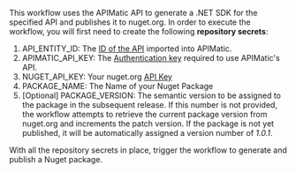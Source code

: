 This workflow uses the APIMatic API to generate a .NET SDK for the specified API and publishes it to nuget.org.
In order to execute the workflow, you will first need to create the following **repository secrets**:
1. API_ENTITY_ID: The [ID of the API](https://docs.apimatic.io/manage-apis/get-api-keys/) imported into APIMatic.
2. APIMATIC_API_KEY: The [Authentication key](https://docs.apimatic.io/account-management/obtaining-auth-keys/) required to use APIMatic's API. 
3. NUGET_API_KEY: Your nuget.org [API Key]((https://docs.apimatic.io/manage-apis/get-api-keys/))  
4. PACKAGE_NAME: The Name of your Nuget Package
5. [Optional] PACKAGE_VERSION: The semantic version to be assigned to the package in the subsequent release. If this number is not provided, the workflow attempts to retrieve the current package version from nuget.org and increments the patch version. If the package is not yet published, it will be automatically assigned a version number of _1.0.1_.

With all the repository secrets in place, trigger the workflow to generate and publish a Nuget package.

